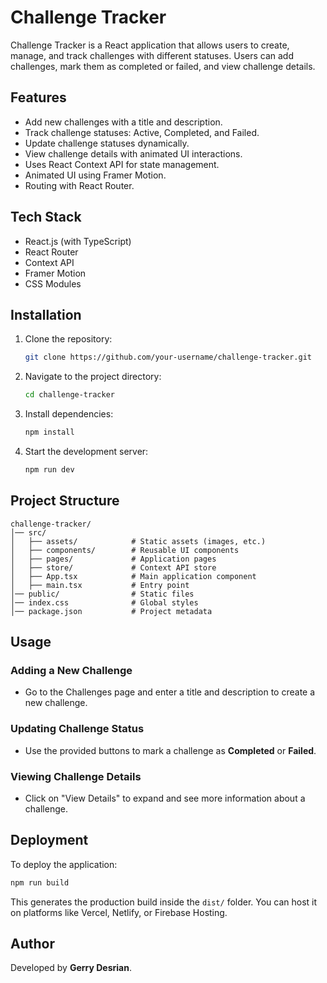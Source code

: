 # Challenge Tracker

Challenge Tracker is a React application that allows users to create, manage, and track challenges with different statuses. Users can add challenges, mark them as completed or failed, and view challenge details.

## Features

- Add new challenges with a title and description.
- Track challenge statuses: Active, Completed, and Failed.
- Update challenge statuses dynamically.
- View challenge details with animated UI interactions.
- Uses React Context API for state management.
- Animated UI using Framer Motion.
- Routing with React Router.

## Tech Stack

- React.js (with TypeScript)
- React Router
- Context API
- Framer Motion
- CSS Modules

## Installation

1. Clone the repository:
   ```sh
   git clone https://github.com/your-username/challenge-tracker.git
   ```
2. Navigate to the project directory:
   ```sh
   cd challenge-tracker
   ```
3. Install dependencies:
   ```sh
   npm install
   ```
4. Start the development server:
   ```sh
   npm run dev
   ```

## Project Structure

```
challenge-tracker/
│── src/
│   ├── assets/            # Static assets (images, etc.)
│   ├── components/        # Reusable UI components
│   ├── pages/             # Application pages
│   ├── store/             # Context API store
│   ├── App.tsx            # Main application component
│   ├── main.tsx           # Entry point
│── public/                # Static files
│── index.css              # Global styles
│── package.json           # Project metadata
```

## Usage

### Adding a New Challenge

- Go to the Challenges page and enter a title and description to create a new challenge.

### Updating Challenge Status

- Use the provided buttons to mark a challenge as **Completed** or **Failed**.

### Viewing Challenge Details

- Click on "View Details" to expand and see more information about a challenge.

## Deployment

To deploy the application:

```sh
npm run build
```

This generates the production build inside the `dist/` folder. You can host it on platforms like Vercel, Netlify, or Firebase Hosting.

## Author

Developed by **Gerry Desrian**.

